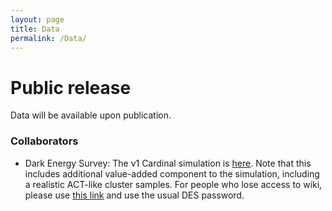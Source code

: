 ```yaml
---
layout: page
title: Data
permalink: /Data/
---
```


# Public release
Data will be available upon publication.

### Collaborators 
* Dark Energy Survey: The v1 Cardinal simulation is [here](https://cdcvs.fnal.gov/redmine/projects/simulation/wiki/Y6Cardinal).
Note that this includes additional value-added component to the simulation, including a realistic ACT-like cluster samples. 
For people who lose access to wiki, please use [this link](https://chunhaoto.com/cardinalsim/img/cardinalv2.html) and use the usual DES password. 
